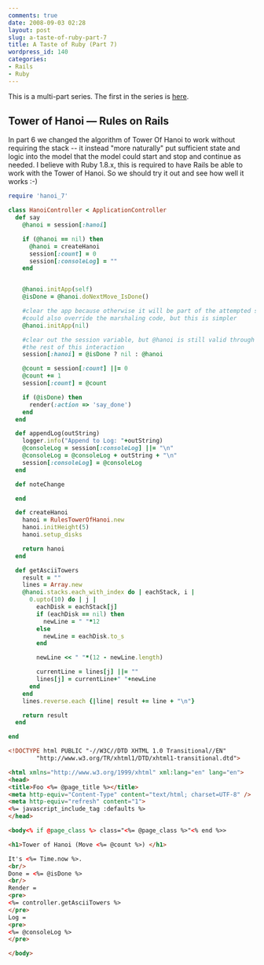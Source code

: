 ```yaml
---
comments: true
date: 2008-09-03 02:28
layout: post
slug: a-taste-of-ruby-part-7
title: A Taste of Ruby (Part 7)
wordpress_id: 140
categories:
- Rails
- Ruby
---
```



This is a multi-part series. The first in the series is [here](a-taste-of-ruby).



## Tower of Hanoi &mdash; Rules on Rails


In part 6 we changed the algorithm of Tower Of Hanoi to work without requiring the stack -- it instead "more naturally" put sufficient state and logic into the model that the model could start and stop and continue as needed.  I believe with Ruby 1.8.x, this is required to have Rails be able to work with the Tower of Hanoi.  So we should try it out and see how well it works :-)

<!-- more -->


```ruby
require 'hanoi_7'

class HanoiController < ApplicationController
  def say
    @hanoi = session[:hanoi]

    if (@hanoi == nil) then
      @hanoi = createHanoi
      session[:count] = 0
      session[:consoleLog] = ""
    end


    @hanoi.initApp(self)
    @isDone = @hanoi.doNextMove_IsDone()

    #clear the app because otherwise it will be part of the attempted serialization
    #could also override the marshaling code, but this is simpler
    @hanoi.initApp(nil)

    #clear out the session variable, but @hanoi is still valid through
    #the rest of this interaction
    session[:hanoi] = @isDone ? nil : @hanoi

    @count = session[:count] ||= 0
    @count += 1
    session[:count] = @count

    if (@isDone) then
      render(:action => 'say_done')
    end
  end

  def appendLog(outString)
    logger.info("Append to Log: "+outString)
    @consoleLog = session[:consoleLog] ||= "\n"
    @consoleLog = @consoleLog + outString + "\n"
    session[:consoleLog] = @consoleLog
  end

  def noteChange

  end

  def createHanoi
    hanoi = RulesTowerOfHanoi.new
    hanoi.initHeight(5)
    hanoi.setup_disks

    return hanoi
  end

  def getAsciiTowers
    result = ""
    lines = Array.new
    @hanoi.stacks.each_with_index do | eachStack, i |
      0.upto(10) do | j |
        eachDisk = eachStack[j]
        if (eachDisk == nil) then
          newLine = " "*12
        else
          newLine = eachDisk.to_s
        end

        newLine << " "*(12 - newLine.length)

        currentLine = lines[j] ||= ""
        lines[j] = currentLine+" "+newLine
      end
    end
    lines.reverse.each {|line| result += line + "\n"}

    return result
  end

end
```


```html
<!DOCTYPE html PUBLIC "-//W3C//DTD XHTML 1.0 Transitional//EN"
        "http://www.w3.org/TR/xhtml1/DTD/xhtml1-transitional.dtd">

<html xmlns="http://www.w3.org/1999/xhtml" xml:lang="en" lang="en">
<head>
<title>Foo <%= @page_title %></title>
<meta http-equiv="Content-Type" content="text/html; charset=UTF-8" />
<meta http-equiv="refresh" content="1">
<%= javascript_include_tag :defaults %>
</head>

<body<% if @page_class %> class="<%= @page_class %>"<% end %>>

<h1>Tower of Hanoi (Move <%= @count %>) </h1>

It's <%= Time.now %>.
<br/>
Done = <%= @isDone %>
<br/>
Render =
<pre>
<%= controller.getAsciiTowers %>
</pre>
Log =
<pre>
<%= @consoleLog %>
</pre>

</body>
```
